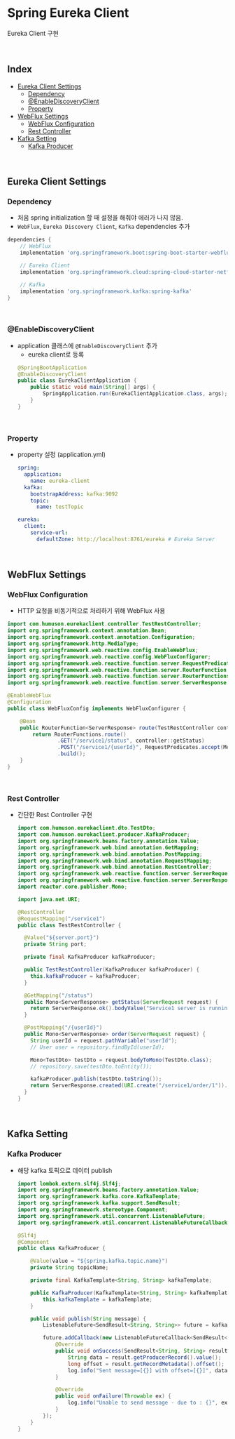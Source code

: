 # Spring Eureka Client

Eureka Client 구현

<br/>

## Index

- [Eureka Client Settings](#eureka-client-settings)
  - [Dependency](#dependency)
  - [@EnableDiscoveryClient](#enablediscoveryclient)
  - [Property](#property)
- [WebFlux Settings](#webflux-settings)
  - [WebFlux Configuration](#webflux-configuration)
  - [Rest Controller](#rest-controller)
- [Kafka Setting](#kafka-setting)
  - [Kafka Producer](#kafka-producer)

<br/>

## Eureka Client Settings

### Dependency

- 처음 spring initialization 할 때 설정을 해줘야 에러가 나지 않음.
- `WebFlux`, `Eureka Discovery Client`, `Kafka` dependencies 추가
```groovy
dependencies {
	// WebFlux
	implementation 'org.springframework.boot:spring-boot-starter-webflux'

	// Eureka Client
	implementation 'org.springframework.cloud:spring-cloud-starter-netflix-eureka-client'

	// Kafka
	implementation 'org.springframework.kafka:spring-kafka'
}
```

<br/>

### @EnableDiscoveryClient

- application 클래스에 `@EnableDiscoveryClient` 추가
  - eureka client로 등록
  ```java
  @SpringBootApplication
  @EnableDiscoveryClient
  public class EurekaClientApplication {
      public static void main(String[] args) {
          SpringApplication.run(EurekaClientApplication.class, args);
      }
  }
  ```

<br/>

### Property

- property 설정 (application.yml)
  ```yaml
  spring:
    application:
      name: eureka-client
    kafka:
      bootstrapAddress: kafka:9092
      topic:
        name: testTopic
  
  eureka:
    client:
      service-url:
        defaultZone: http://localhost:8761/eureka # Eureka Server
  ```

<br/>

## WebFlux Settings

### WebFlux Configuration

- HTTP 요청을 비동기적으로 처리하기 위해 WebFlux 사용

```java
import com.humuson.eurekaclient.controller.TestRestController;
import org.springframework.context.annotation.Bean;
import org.springframework.context.annotation.Configuration;
import org.springframework.http.MediaType;
import org.springframework.web.reactive.config.EnableWebFlux;
import org.springframework.web.reactive.config.WebFluxConfigurer;
import org.springframework.web.reactive.function.server.RequestPredicates;
import org.springframework.web.reactive.function.server.RouterFunction;
import org.springframework.web.reactive.function.server.RouterFunctions;
import org.springframework.web.reactive.function.server.ServerResponse;

@EnableWebFlux
@Configuration
public class WebFluxConfig implements WebFluxConfigurer {

    @Bean
    public RouterFunction<ServerResponse> route(TestRestController controller) {
        return RouterFunctions.route()
                .GET("/service1/status", controller::getStatus)
                .POST("/service1/{userId}", RequestPredicates.accept(MediaType.APPLICATION_JSON), controller::order)
                .build();
    }
}
```

<br/>

### Rest Controller

- 간단한 Rest Controller 구현
  ```java
  import com.humuson.eurekaclient.dto.TestDto;
  import com.humuson.eurekaclient.producer.KafkaProducer;
  import org.springframework.beans.factory.annotation.Value;
  import org.springframework.web.bind.annotation.GetMapping;
  import org.springframework.web.bind.annotation.PostMapping;
  import org.springframework.web.bind.annotation.RequestMapping;
  import org.springframework.web.bind.annotation.RestController;
  import org.springframework.web.reactive.function.server.ServerRequest;
  import org.springframework.web.reactive.function.server.ServerResponse;
  import reactor.core.publisher.Mono;
  
  import java.net.URI;
  
  @RestController
  @RequestMapping("/service1")
  public class TestRestController {
  
    @Value("${server.port}")
    private String port;
  
    private final KafkaProducer kafkaProducer;
  
    public TestRestController(KafkaProducer kafkaProducer) {
      this.kafkaProducer = kafkaProducer;
    }
  
    @GetMapping("/status")
    public Mono<ServerResponse> getStatus(ServerRequest request) {
      return ServerResponse.ok().bodyValue("Service1 server is running on port : " + port);
    }
  
    @PostMapping("/{userId}")
    public Mono<ServerResponse> order(ServerRequest request) {
      String userId = request.pathVariable("userId");
      // User user = repository.findById(userId);
  
      Mono<TestDto> testDto = request.bodyToMono(TestDto.class);
      // repository.save(testDto.toEntity());
  
      kafkaProducer.publish(testDto.toString());
      return ServerResponse.created(URI.create("/service1/order/1")).build();
    }
  }
  ```

<br/>

## Kafka Setting

### Kafka Producer

- 해당 kafka 토픽으로 데이터 publish
  ```java
  import lombok.extern.slf4j.Slf4j;
  import org.springframework.beans.factory.annotation.Value;
  import org.springframework.kafka.core.KafkaTemplate;
  import org.springframework.kafka.support.SendResult;
  import org.springframework.stereotype.Component;
  import org.springframework.util.concurrent.ListenableFuture;
  import org.springframework.util.concurrent.ListenableFutureCallback;
  
  @Slf4j
  @Component
  public class KafkaProducer {
  
      @Value(value = "${spring.kafka.topic.name}")
      private String topicName;
  
      private final KafkaTemplate<String, String> kafkaTemplate;
  
      public KafkaProducer(KafkaTemplate<String, String> kafkaTemplate) {
          this.kafkaTemplate = kafkaTemplate;
      }
  
      public void publish(String message) {
          ListenableFuture<SendResult<String, String>> future = kafkaTemplate.send(topicName, message);
  
          future.addCallback(new ListenableFutureCallback<SendResult<String, String>>() {
              @Override
              public void onSuccess(SendResult<String, String> result) {
                  String data = result.getProducerRecord().value();
                  long offset = result.getRecordMetadata().offset();
                  log.info("Sent message=[{}] with offset=[{}]", data, offset);
              }
  
              @Override
              public void onFailure(Throwable ex) {
                  log.info("Unable to send message - due to : {}", ex.getMessage());
              }
          });
      }
  }
  ```
